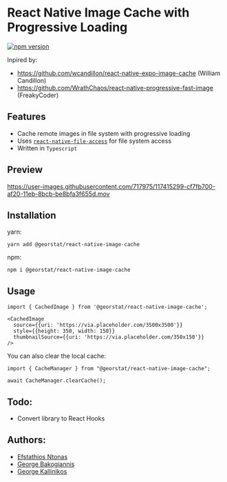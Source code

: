 # React Native Image Cache with Progressive Loading
[![npm version](https://badge.fury.io/js/%40georstat%2Freact-native-image-cache.svg)](https://badge.fury.io/js/%40georstat%2Freact-native-image-cache)

Inpired by:

- https://github.com/wcandillon/react-native-expo-image-cache (William Candillon)
- https://github.com/WrathChaos/react-native-progressive-fast-image (FreakyCoder)

## Features

- Cache remote images in file system with progressive loading
- Uses [`react-native-file-access`](https://github.com/alpha0010/react-native-file-access) for file system access
- Written in `Typescript`

## Preview
https://user-images.githubusercontent.com/717975/117415299-cf7fb700-af20-11eb-8bcb-be8bfa3f655d.mov


## Installation

yarn:
```
yarn add @georstat/react-native-image-cache
```
npm:
```
npm i @georstat/react-native-image-cache
```

## Usage
```tsx
import { CachedImage } from '@georstat/react-native-image-cache';

<CachedImage
  source={{uri: 'https://via.placeholder.com/3500x3500'}}
  style={{height: 350, width: 150}}
  thumbnailSource={{uri: 'https://via.placeholder.com/350x150'}}
/>
```

You can also clear the local cache:

```tsx
import { CacheManager } from "@georstat/react-native-image-cache";

await CacheManager.clearCache();
```

## Todo:
- Convert library to React Hooks

## Authors:
- [Efstathios Ntonas](https://github.com/efstathiosntonas)
- [George Bakogiannis](https://github.com/geobako)
- [George Kallinikos](https://github.com/giokallis)
